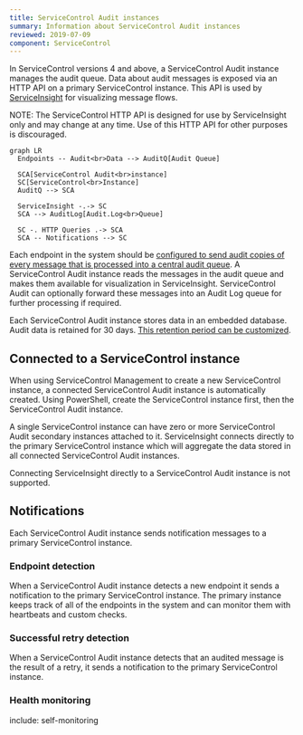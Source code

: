 ```yaml
---
title: ServiceControl Audit instances
summary: Information about ServiceControl Audit instances
reviewed: 2019-07-09
component: ServiceControl
---
```


In ServiceControl versions 4 and above, a ServiceControl Audit instance manages the audit queue. Data about audit messages is exposed via an HTTP API on a primary ServiceControl instance. This API is used by [ServiceInsight](/serviceinsight/) for visualizing message flows. 

NOTE: The ServiceControl HTTP API is designed for use by ServiceInsight only and may change at any time. Use of this HTTP API for other purposes is discouraged.

```mermaid
graph LR
  Endpoints -- Audit<br>Data --> AuditQ[Audit Queue]

  SCA[ServiceControl Audit<br>instance]	
  SC[ServiceControl<br>Instance]
  AuditQ --> SCA

  ServiceInsight -.-> SC
  SCA --> AuditLog[Audit.Log<br>Queue]

  SC -. HTTP Queries .-> SCA
  SCA -- Notifications --> SC
```

Each endpoint in the system should be [configured to send audit copies of every message that is processed into a central audit queue](/nservicebus/operations/auditing.md). A ServiceControl Audit instance reads the messages in the audit queue and makes them available for visualization in ServiceInsight. ServiceControl Audit can optionally forward these messages into an Audit Log queue for further processing if required.

Each ServiceControl Audit instance stores data in an embedded database. Audit data is retained for 30 days. [This retention period can be customized](/servicecontrol/audit-instances/installation/creating-config-file.md#data-retention).

## Connected to a ServiceControl instance

When using ServiceControl Management to create a new ServiceControl instance, a connected ServiceControl Audit instance is automatically created. Using PowerShell, create the ServiceControl instance first, then the ServiceControl Audit instance. 

A single ServiceControl instance can have zero or more ServiceControl Audit secondary instances attached to it. ServiceInsight connects directly to the primary ServiceControl instance which will aggregate the data stored in all connected ServiceControl Audit instances.

Connecting ServiceInsight directly to a ServiceControl Audit instance is not supported.

## Notifications

Each ServiceControl Audit instance sends notification messages to a primary ServiceControl instance.

### Endpoint detection

When a ServiceControl Audit instance detects a new endpoint it sends a notification to the primary ServiceControl instance. The primary instance keeps track of all of the endpoints in the system and can monitor them with heartbeats and custom checks.

### Successful retry detection

When a ServiceControl Audit instance detects that an audited message is the result of a retry, it sends a notification to the primary ServiceControl instance.

### Health monitoring

include: self-monitoring